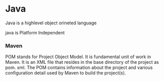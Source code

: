 # Java

Java is a highlevel object orineted language

java is Platform Independent

### Maven
POM stands for Project Object Model. It is fundamental unit of work in Maven. It is an XML file that resides in the base directory of the project as pom. xml. The POM contains information about the project and various configuration detail used by Maven to build the project(s).



